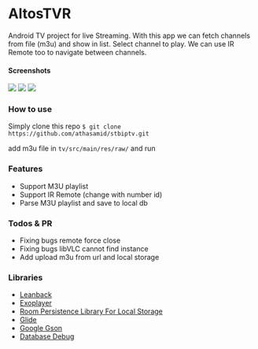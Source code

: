 # AltosTVR
Android TV project for live Streaming. With this app we can fetch channels from file (m3u) and show in list. Select channel to play. We can use IR Remote too to navigate between channels.

#### Screenshots
![](static/1.png)
![](static/2.png)
![](static/3.png)

### How to use
Simply clone this repo
`$ git clone https://github.com/athasamid/stbiptv.git`

add m3u file in `tv/src/main/res/raw/` and run 

### Features
- Support M3U playlist
- Support IR Remote (change with number id)
- Parse M3U playlist and save to local db

### Todos & PR
- Fixing bugs remote force close 
- Fixing bugs libVLC cannot find instance
- Add upload m3u from url and local storage


### Libraries
- [Leanback](https://developer.android.com/reference/android/support/v17/leanback/package-summary)
- [Exoplayer](https://github.com/pedroSG94/vlc-example-streamplayer)
- [Room Persistence Library For Local Storage](https://developer.android.com/topic/libraries/architecture/room)
- [Glide](https://github.com/bumptech/glide)
- [Google Gson](https://github.com/google/gson)
- [Database Debug](https://github.com/amitshekhariitbhu/Android-Debug-Database)
